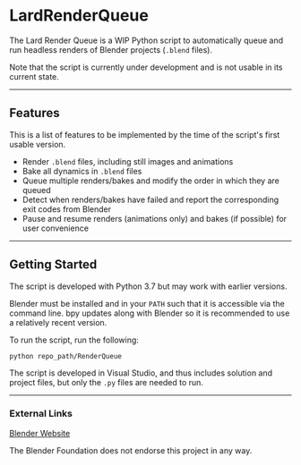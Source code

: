 # LardRenderQueue

The Lard Render Queue is a WIP Python script to automatically queue and run headless renders of Blender projects (`.blend` files).

Note that the script is currently under development and is not usable in its current state.

---

## Features

This is a list of features to be implemented by the time of the script's first usable version.

- Render `.blend` files, including still images and animations
- Bake all dynamics in `.blend` files
- Queue multiple renders/bakes and modify the order in which they are queued
- Detect when renders/bakes have failed and report the corresponding exit codes from Blender
- Pause and resume renders (animations only) and bakes (if possible) for user convenience

---

## Getting Started

The script is developed with Python 3.7 but may work with earlier versions.

Blender must be installed and in your `PATH` such that it is accessible via the command line. bpy updates along with Blender so it is recommended to use a relatively recent version.

To run the script, run the following:

    python repo_path/RenderQueue

The script is developed in Visual Studio, and thus includes solution and project files, but only the `.py` files are needed to run.

---

### External Links

[Blender Website](https://www.blender.org)

The Blender Foundation does not endorse this project in any way.
